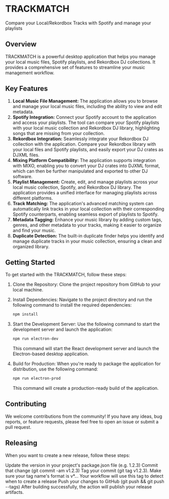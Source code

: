 # TRACKMATCH

Compare your Local/Rekordbox Tracks with Spotify and manage your playlists

## Overview

TRACKMATCH is a powerful desktop application that helps you manage your local music files, Spotify playlists, and Rekordbox DJ collections. It provides a comprehensive set of features to streamline your music management workflow.

## Key Features

1. **Local Music File Management:** The application allows you to browse and manage your local music files, including the ability to view and edit metadata.
2. **Spotify Integration:** Connect your Spotify account to the application and access your playlists. The tool can compare your Spotify playlists with your local music collection and Rekordbox DJ library, highlighting songs that are missing from your collection.
3. **Rekordbox Integration:** Seamlessly integrate your Rekordbox DJ collection with the application. Compare your Rekordbox library with your local files and Spotify playlists, and easily export your DJ crates as DJXML files.
4. **Mixing Platform Compatibility:** The application supports integration with MIXO, enabling you to convert your DJ crates into DJXML format, which can then be further manipulated and exported to other DJ software.
5. **Playlist Management:** Create, edit, and manage playlists across your local music collection, Spotify, and Rekordbox DJ library. The application provides a unified interface for managing playlists across different platforms.
6. **Track Matching:** The application's advanced matching system can automatically link tracks in your local collection with their corresponding Spotify counterparts, enabling seamless export of playlists to Spotify.
7. **Metadata Tagging:** Enhance your music library by adding custom tags, genres, and other metadata to your tracks, making it easier to organize and find your music.
8. **Duplicate Detection:** The built-in duplicate finder helps you identify and manage duplicate tracks in your music collection, ensuring a clean and organized library.

## Getting Started

To get started with the TRACKMATCH, follow these steps:

1. Clone the Repository: Clone the project repository from GitHub to your local machine.
2. Install Dependencies: Navigate to the project directory and run the following command to install the required dependencies:

    ```bash
    npm install
    ```

3. Start the Development Server: Use the following command to start the development server and launch the application:

    ```bash
    npm run electron-dev
    ```

   This command will start the React development server and launch the Electron-based desktop application.

4. Build for Production: When you're ready to package the application for distribution, use the following command:

    ```bash
    npm run electron-prod
    ```

   This command will create a production-ready build of the application.

## Contributing

We welcome contributions from the community! If you have any ideas, bug reports, or feature requests, please feel free to open an issue or submit a pull request.

## Releasing

When you want to create a new release, follow these steps:

Update the version in your project's package.json file (e.g. 1.2.3)
Commit that change (git commit -am v1.2.3)
Tag your commit (git tag v1.2.3). Make sure your tag name's format is v*.*.*. Your workflow will use this tag to detect when to create a release
Push your changes to GitHub (git push && git push --tags)
After building successfully, the action will publish your release artifacts.
